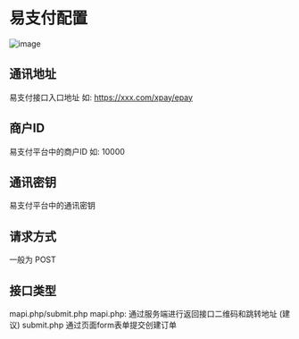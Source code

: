 # 易支付配置
![image](https://github.com/user-attachments/assets/89d7d255-3dbb-4507-bdea-4090c922290c)



## 通讯地址
易支付接口入口地址
如: https://xxx.com/xpay/epay

## 商户ID
易支付平台中的商户ID
如: 10000

## 通讯密钥
易支付平台中的通讯密钥

## 请求方式
一般为 POST

## 接口类型
mapi.php/submit.php
mapi.php: 通过服务端进行返回接口二维码和跳转地址 (建议)
submit.php 通过页面form表单提交创建订单
